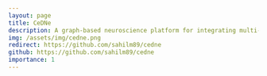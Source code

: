 ```yaml
---
layout: page
title: CeDNe 
description: A graph-based neuroscience platform for integrating multi-modal data with embedded optimization and simulation workflows.
img: /assets/img/cedne.png
redirect: https://github.com/sahilm89/cedne
github: https://github.com/sahilm89/cedne
importance: 1
---
```

